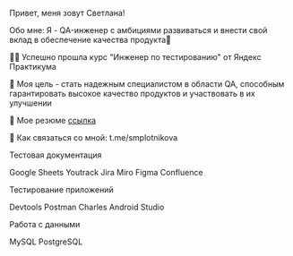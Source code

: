 

Привет, меня зовут Светлана!

Обо мне:
Я - QA-инженер с амбициями развиваться и внести свой вклад в обеспечение качества продукта🚀

👩‍🎓 Успешно прошла курс "Инженер по тестированию" от Яндекс Практикума

🔎 Моя цель - стать надежным специалистом в области QA, способным гарантировать высокое качество продуктов и участвовать в их улучшении

📄 Мое резюме [ссылка](https://drive.google.com/file/d/1AbQvCyYQwJ8vshjr9E2Z897Et2sXXhFa/view?usp=sharing)

📩 Как связаться со мной: t.me/smplotnikova 

Тестовая документация
        
Google Sheets Youtrack Jira Miro Figma Confluence

Тестирование приложений

Devtools Postman Charles Android Studio

Работа с данными

MySQL PostgreSQL
